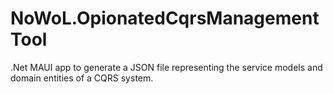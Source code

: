 # NoWoL.OpionatedCqrsManagementTool

.Net MAUI app to generate a JSON file representing the service models and domain entities of a CQRS system.
